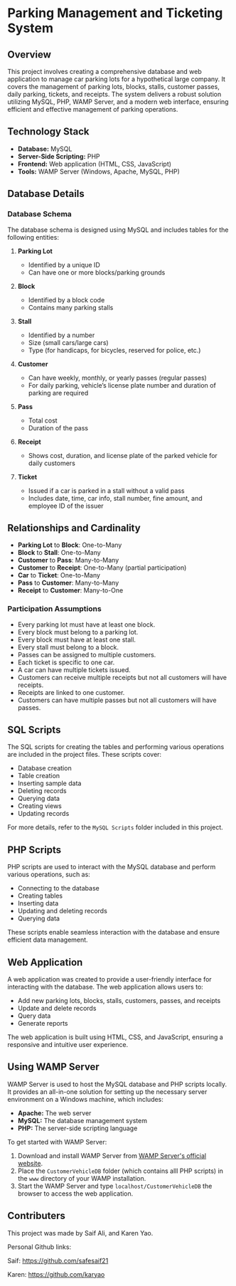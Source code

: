 # Parking Management and Ticketing System

## Overview

This project involves creating a comprehensive database and web application to manage car parking lots for a hypothetical large company. It covers the management of parking lots, blocks, stalls, customer passes, daily parking, tickets, and receipts. The system delivers a robust solution utilizing MySQL, PHP, WAMP Server, and a modern web interface, ensuring efficient and effective management of parking operations.

## Technology Stack

- **Database:** MySQL
- **Server-Side Scripting:** PHP
- **Frontend:** Web application (HTML, CSS, JavaScript)
- **Tools:** WAMP Server (Windows, Apache, MySQL, PHP)

## Database Details

### Database Schema

The database schema is designed using MySQL and includes tables for the following entities:

1. **Parking Lot**
   - Identified by a unique ID
   - Can have one or more blocks/parking grounds

2. **Block**
   - Identified by a block code
   - Contains many parking stalls

3. **Stall**
   - Identified by a number
   - Size (small cars/large cars)
   - Type (for handicaps, for bicycles, reserved for police, etc.)

4. **Customer**
   - Can have weekly, monthly, or yearly passes (regular passes)
   - For daily parking, vehicle’s license plate number and duration of parking are required

5. **Pass**
   - Total cost
   - Duration of the pass

6. **Receipt**
   - Shows cost, duration, and license plate of the parked vehicle for daily customers

7. **Ticket**
   - Issued if a car is parked in a stall without a valid pass
   - Includes date, time, car info, stall number, fine amount, and employee ID of the issuer

## Relationships and Cardinality

- **Parking Lot** to **Block**: One-to-Many
- **Block** to **Stall**: One-to-Many
- **Customer** to **Pass**: Many-to-Many
- **Customer** to **Receipt**: One-to-Many (partial participation)
- **Car** to **Ticket**: One-to-Many
- **Pass** to **Customer**: Many-to-Many
- **Receipt** to **Customer**: Many-to-One

### Participation Assumptions

- Every parking lot must have at least one block.
- Every block must belong to a parking lot.
- Every block must have at least one stall.
- Every stall must belong to a block.
- Passes can be assigned to multiple customers.
- Each ticket is specific to one car.
- A car can have multiple tickets issued.
- Customers can receive multiple receipts but not all customers will have receipts.
- Receipts are linked to one customer.
- Customers can have multiple passes but not all customers will have passes.

## SQL Scripts

The SQL scripts for creating the tables and performing various operations are included in the project files. These scripts cover:

- Database creation
- Table creation
- Inserting sample data
- Deleting records
- Querying data
- Creating views
- Updating records

For more details, refer to the `MySQL Scripts` folder included in this project.

## PHP Scripts

PHP scripts are used to interact with the MySQL database and perform various operations, such as:

- Connecting to the database
- Creating tables
- Inserting data
- Updating and deleting records
- Querying data

These scripts enable seamless interaction with the database and ensure efficient data management.

## Web Application

A web application was created to provide a user-friendly interface for interacting with the database. The web application allows users to:

- Add new parking lots, blocks, stalls, customers, passes, and receipts
- Update and delete records
- Query data
- Generate reports

The web application is built using HTML, CSS, and JavaScript, ensuring a responsive and intuitive user experience.

## Using WAMP Server

WAMP Server is used to host the MySQL database and PHP scripts locally. It provides an all-in-one solution for setting up the necessary server environment on a Windows machine, which includes:

- **Apache:** The web server
- **MySQL:** The database management system
- **PHP:** The server-side scripting language

To get started with WAMP Server:

1. Download and install WAMP Server from [WAMP Server's official website](http://www.wampserver.com/).
2. Place the `CustomerVehicleDB` folder (which contains alll PHP scripts) in the `www` directory of your WAMP installation.
3. Start the WAMP Server and type `localhost/CustomerVehicleDB` the browser to access the web application.

## Contributers
This project was made by Saif Ali, and Karen Yao.

Personal Github links:

Saif: https://github.com/safesaif21

Karen: https://github.com/karyao


